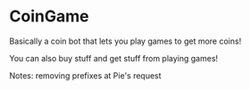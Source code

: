 # CoinGame

Basically a coin bot that lets you play games to get more coins!

You can also buy stuff and get stuff from playing games!

Notes:
  removing prefixes at Pie's request
